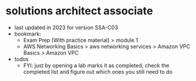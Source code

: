 # solutions architect associate

- last updated in 2023 for version SSA-C03
- bookmark:
  - Exam Prep (With practice material) > module 1
  - AWS Networking Basics > aws networking services > Amazon VPC Basics > Amazon VPC
- todos
  - FYI: just by opening a lab marks it as completed, check the completed list and figure out which ones you still need to do

